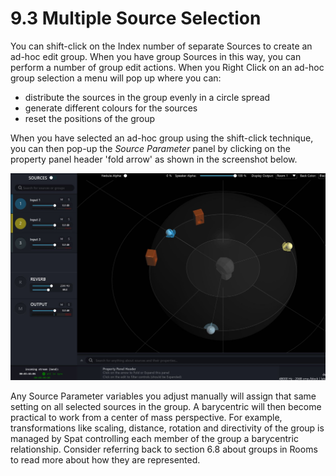 # 9.3 Multiple Source Selection

You can shift-click on the Index number of separate Sources to create an ad-hoc edit group. 
When you have group Sources in this way, you can perform a number of group edit actions.
When you Right Click on an ad-hoc group selection a menu will pop up where you can:

- distribute the sources in the group evenly in a circle spread
- generate different colours for the sources
- reset the positions of the group

When you have selected an ad-hoc group using the shift-click technique, you can
then pop-up the _Source Parameter_ panel by clicking on the property panel header
'fold arrow' as shown in the screenshot below.

![](include/SpatRevolution_UserGuide_-166.jpg)

Any Source Parameter variables you adjust manually will assign that same setting
on all selected sources in the group. A barycentric will then become practical to
work from a center of mass perspective. For example, transformations like scaling,
distance, rotation and directivity of the group is managed by Spat controlling each
member of the group a barycentric relationship. Consider referring back to section
6.8 about groups in Rooms to read more about how they are represented.

